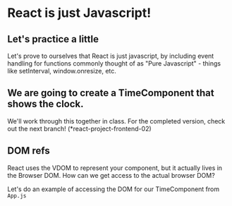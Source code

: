 # React is just Javascript!

## Let's practice a little
Let's prove to ourselves that React is just javascript, by including event handling for functions commonly thought of as "Pure Javascript" - things like setInterval, window.onresize, etc.

## We are going to create a TimeComponent that shows the clock.
We'll work through this together in class. For the completed version, check out the next branch! (*react-project-frontend-02)

## DOM refs
React uses the VDOM to represent your component, but it actually lives in the Browser DOM. How can we get access to the actual browser DOM?

Let's do an example of accessing the DOM for our TimeComponent from `App.js`
